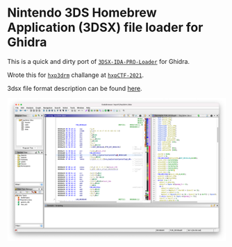 # Nintendo 3DS Homebrew Application (3DSX) file loader for Ghidra

This is a quick and dirty port of [`3DSX-IDA-PRO-Loader`](https://github.com/0xEBFE/3DSX-IDA-PRO-Loader) for Ghidra.

Wrote this for [`hxp3drm`](https://2021.ctf.link/internal/challenge/12cd5c22-9219-4659-acc2-3050714bbdc3) challange at [`hxpCTF-2021`](https://2021.ctf.link).

3dsx file format description can be found [here](https://www.3dbrew.org/wiki/3DSX_Format).

![screenshot](./screen.png)
